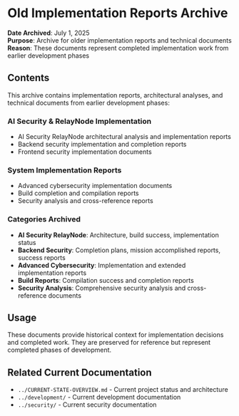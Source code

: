 # Old Implementation Reports Archive

**Date Archived**: July 1, 2025  
**Purpose**: Archive for older implementation reports and technical documents  
**Reason**: These documents represent completed implementation work from earlier development phases

## Contents

This archive contains implementation reports, architectural analyses, and technical documents from earlier development phases:

### AI Security & RelayNode Implementation
- AI Security RelayNode architectural analysis and implementation reports
- Backend security implementation and completion reports
- Frontend security implementation documents

### System Implementation Reports
- Advanced cybersecurity implementation documents
- Build completion and compilation reports
- Security analysis and cross-reference reports

### Categories Archived
- **AI Security RelayNode**: Architecture, build success, implementation status
- **Backend Security**: Completion plans, mission accomplished reports, success reports
- **Advanced Cybersecurity**: Implementation and extended implementation reports
- **Build Reports**: Compilation success and completion reports
- **Security Analysis**: Comprehensive security analysis and cross-reference documents

## Usage
These documents provide historical context for implementation decisions and completed work. They are preserved for reference but represent completed phases of development.

## Related Current Documentation
- `../CURRENT-STATE-OVERVIEW.md` - Current project status and architecture
- `../development/` - Current development documentation
- `../security/` - Current security documentation
